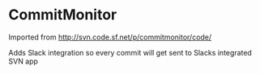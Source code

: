 # CommitMonitor
Imported from http://svn.code.sf.net/p/commitmonitor/code/

Adds Slack integration so every commit will get sent to Slacks integrated SVN app
